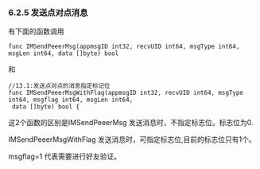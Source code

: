 ### 6.2.5 发送点对点消息

有下面的函数调用

```
func IMSendPeeerMsg(appmsgID int32, recvUID int64, msgType int64, msgLen int64, data []byte) bool
```

和

```
//13.1:发送点对点的消息指定标记位
func IMSendPeeerMsgWithFlag(appmsgID int32, recvUID int64, msgType int64, msgflag int64, msgLen int64,
 data []byte) bool {
```

这2个函数的区别是IMSendPeeerMsg 发送消息时，不指定标志位。标志位为0.

IMSendPeeerMsgWithFlag 发送消息时，可指定标志位,目前的标志位只有1个。

msgflag=1 代表需要进行好友验证。















